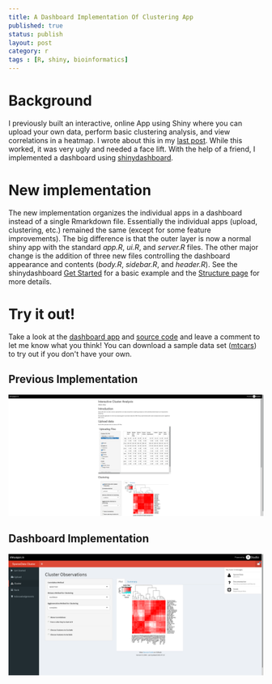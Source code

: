 ```yaml
---
title: A Dashboard Implementation Of Clustering App
published: true
status: publish
layout: post
category: r
tags : [R, shiny, bioinformatics]
---
```


# Background

I previously built an interactive, online App using Shiny where you can upload your own data, perform basic clustering analysis, and view correlations in a heatmap.  I wrote about this in my [last post](http://stefanavey.github.io/r/2015/05/16/A-Shiny-App-To-Interactively-Cluster-Your-Data). While this worked, it was very ugly and needed a face lift.  With the help of a friend, I implemented a dashboard using [shinydashboard](https://rstudio.github.io/shinydashboard/).

# New implementation

The new implementation organizes the individual apps in a dashboard instead of a single Rmarkdown file.  Essentially the individual apps (upload, clustering, etc.) remained the same (except for some feature improvements).  The big difference is that the outer layer is now a normal shiny app with the standard *app.R*, *ui.R*, and *server.R* files.  The other major change is the addition of three new files controlling the dashboard appearance and contents (*body.R*, *sidebar.R*, and *header.R*). See the shinydashboard [Get Started](https://rstudio.github.io/shinydashboard/get_started.html) for a basic example and the [Structure page](https://rstudio.github.io/shinydashboard/structure.html) for more details.

# Try it out!

Take a look at the [dashboard app](https://sparsedata.shinyapps.io/SparseData-Cluster) and [source code](https://github.com/sparsedata/cluster-analysis) and leave a comment to let me know what you think! You can download a sample data set ([mtcars](https://internal.shinyapps.io/gallery/066-upload-file/mtcars.csv)) to try out if you don't have your own.

## Previous Implementation
<img src="/img/StefanAvey-ClusterAnalysis-Screenshot.png" alt="Screenshot of previous implementation" style="width: 1000px;"/>

## Dashboard Implementation
<img src="/img/SparseData-ClusterAnalysis-Screenshot.png" alt="Screenshot of dashboard implementation" style="width: 1000px;"/>



